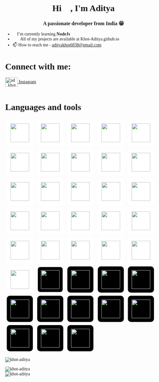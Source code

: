 <link rel="preconnect" href="https://fonts.googleapis.com">
<link rel="preconnect" href="https://fonts.gstatic.com" crossorigin>
<link href="https://fonts.googleapis.com/css2?family=Tajawal:wght@300&display=swap" rel="stylesheet">

<style>

    *{
        font-family:Tajawal;
    }
    span img{
        width: 60px;
        height: auto;
        margin-left:5px;
        margin-right:5px;
        margin-top:5px;
        margin-bottom:5px;
        border: 2px solid white;
        border-radius: 10px;
        padding: 10px;
        background: white;
        box-shadow: 1px 1px 10px white;
    }

    span span img{
        background: #000;
        box-shadow: 0px 0px 0px white;
        border: 2px solid black;
    }

    span span img:hover{
        cursor: auto;
        box-shadow: 0px 0px 0px white;
    }

    span img:hover{
        cursor: pointer;
        box-shadow: 1px 1px 20px white;
    }

    .flex{
        display:flex;
    }

</style>

<h1 align="center" class="header">Hi 👋, I'm Aditya</h1>
<h3 align="center" >A passionate developer from India 😁</h3>

- 🌱 I’m currently learning **NodeJs**
- 👨‍💻 All of my projects are available at Khot-Aditya.github.io
- 📫 How to reach me - adityakhot6838@gmail.com

<h1 align="left">Connect with me:</h2>
<p align="left">
<a href="https://instagram.com/ad_khot" target="blank">
<img align="center"
            src="https://raw.githubusercontent.com/rahuldkjain/github-profile-readme-generator/master/src/images/icons/Social/instagram.svg"
            alt="ad_khot" height="30" width="40" />
            Instagram
</a>
</p>

<h1 style="margin-top:50px">Languages and tools</h1>
<span style="flex">
<!-- completed -->
<!-- mobile development -->
<img src="https://cdn.jsdelivr.net/gh/devicons/devicon/icons/android/android-original-wordmark.svg" />
<img src="https://cdn.jsdelivr.net/gh/devicons/devicon/icons/androidstudio/androidstudio-original.svg" />
<!-- IDEs -->
<img src="https://cdn.jsdelivr.net/gh/devicons/devicon/icons/vscode/vscode-original.svg" />
<img src="https://cdn.jsdelivr.net/gh/devicons/devicon/icons/atom/atom-original-wordmark.svg" />
<img src="https://cdn.jsdelivr.net/gh/devicons/devicon/icons/intellij/intellij-original.svg" />
<!-- frontend languages -->
<img src="https://cdn.jsdelivr.net/gh/devicons/devicon/icons/css3/css3-original.svg" />
<img src="https://cdn.jsdelivr.net/gh/devicons/devicon/icons/html5/html5-original.svg" />
<img src="https://cdn.jsdelivr.net/gh/devicons/devicon/icons/javascript/javascript-original.svg" />
<img src="https://cdn.jsdelivr.net/gh/devicons/devicon/icons/typescript/typescript-original.svg" />
<img src="https://cdn.jsdelivr.net/gh/devicons/devicon/icons/jquery/jquery-original.svg" />
<!-- frontend frameworks -->
<img src="https://cdn.jsdelivr.net/gh/devicons/devicon/icons/tailwindcss/tailwindcss-plain.svg" />
<img src="https://cdn.jsdelivr.net/gh/devicons/devicon/icons/react/react-original.svg" />
<img src="https://cdn.jsdelivr.net/gh/devicons/devicon/icons/angularjs/angularjs-original.svg" />
<!-- programing languages -->
<img src="https://cdn.jsdelivr.net/gh/devicons/devicon/icons/c/c-original.svg" />
<img src="https://cdn.jsdelivr.net/gh/devicons/devicon/icons/cplusplus/cplusplus-original.svg" />
<img src="https://cdn.jsdelivr.net/gh/devicons/devicon/icons/java/java-original.svg" />
<!-- design tools -->
<img src="https://cdn.jsdelivr.net/gh/devicons/devicon/icons/figma/figma-original.svg" />
<img src="https://cdn.jsdelivr.net/gh/devicons/devicon/icons/mysql/mysql-original.svg" />
<img src="https://cdn.jsdelivr.net/gh/devicons/devicon/icons/sqlite/sqlite-original.svg" />
<img src="https://cdn.jsdelivr.net/gh/devicons/devicon/icons/npm/npm-original-wordmark.svg" />
<img src="https://cdn.jsdelivr.net/gh/devicons/devicon/icons/spring/spring-original.svg" />
<img src="https://cdn.jsdelivr.net/gh/devicons/devicon/icons/firebase/firebase-plain.svg" />
<img src="https://cdn.jsdelivr.net/gh/devicons/devicon/icons/git/git-original.svg" />
<img src="https://cdn.jsdelivr.net/gh/devicons/devicon/icons/github/github-original-wordmark.svg" />
<img src="https://cdn.jsdelivr.net/gh/devicons/devicon/icons/processing/processing-original.svg" />
<img src="https://cdn.jsdelivr.net/gh/devicons/devicon/icons/arduino/arduino-original.svg" />
<!-- to learn next -->
<span>
<img src="https://cdn.jsdelivr.net/gh/devicons/devicon/icons/nodejs/nodejs-original.svg" style="border: 2px solid white;"/>
<img src="https://cdn.jsdelivr.net/gh/devicons/devicon/icons/sass/sass-original.svg" />
<img src="https://cdn.jsdelivr.net/gh/devicons/devicon/icons/mongodb/mongodb-original.svg" />
<img src="https://cdn.jsdelivr.net/gh/devicons/devicon/icons/babel/babel-original.svg" />
<img src="https://cdn.jsdelivr.net/gh/devicons/devicon/icons/yarn/yarn-original.svg" />
<img src="https://cdn.jsdelivr.net/gh/devicons/devicon/icons/coffeescript/coffeescript-original.svg" />
<img src="https://cdn.jsdelivr.net/gh/devicons/devicon/icons/threejs/threejs-original.svg" />
<img src="https://cdn.jsdelivr.net/gh/devicons/devicon/icons/dart/dart-original.svg" />
<img src="https://cdn.jsdelivr.net/gh/devicons/devicon/icons/flutter/flutter-original.svg" />
<img src="https://cdn.jsdelivr.net/gh/devicons/devicon/icons/wordpress/wordpress-plain.svg" />
<img src="https://cdn.jsdelivr.net/gh/devicons/devicon/icons/webflow/webflow-original.svg" />
<img src="https://cdn.jsdelivr.net/gh/devicons/devicon/icons/woocommerce/woocommerce-original.svg" />

</span>
</span>

<img src="https://komarev.com/ghpvc/?username=khot-aditya&label=Profile%20views&color=0e75b6&style=flat"
    alt="khot-aditya" />
<br>
<img src="https://github-readme-stats.vercel.app/api/top-langs?username=khot-aditya&show_icons=true&locale=en&layout=compact"
    alt="" />
<br>

<img align="center" src="https://github-readme-stats.vercel.app/api?username=khot-aditya&show_icons=true&locale=en"
    alt="khot-aditya" />
<br>
<img align="center" src="https://github-readme-streak-stats.herokuapp.com/?user=khot-aditya&" alt="khot-aditya" />
